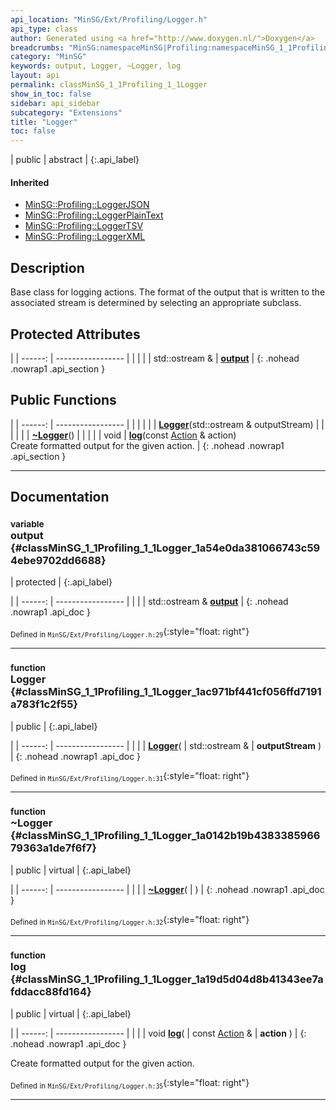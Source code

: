 ```yaml
---
api_location: "MinSG/Ext/Profiling/Logger.h"
api_type: class
author: Generated using <a href="http://www.doxygen.nl/">Doxygen</a>
breadcrumbs: "MinSG:namespaceMinSG|Profiling:namespaceMinSG_1_1Profiling"
category: "MinSG"
keywords: output, Logger, ~Logger, log
layout: api
permalink: classMinSG_1_1Profiling_1_1Logger
show_in_toc: false
sidebar: api_sidebar
subcategory: "Extensions"
title: "Logger"
toc: false
---
```


| public | abstract |
{:.api_label}

#### Inherited

* [MinSG::Profiling::LoggerJSON](classMinSG_1_1Profiling_1_1LoggerJSON)
* [MinSG::Profiling::LoggerPlainText](classMinSG_1_1Profiling_1_1LoggerPlainText)
* [MinSG::Profiling::LoggerTSV](classMinSG_1_1Profiling_1_1LoggerTSV)
* [MinSG::Profiling::LoggerXML](classMinSG_1_1Profiling_1_1LoggerXML)


## Description



Base class for logging actions. The format of the output that is written to the associated stream is determined by selecting an appropriate subclass.



## Protected Attributes

|
| ------: | ----------------- |
|  | |
| std::ostream & | **[output](#classMinSG_1_1Profiling_1_1Logger_1a54e0da381066743c594ebe9702dd6688)**  |
{: .nohead .nowrap1 .api_section }


## Public Functions

|
| ------: | ----------------- |
|  | |
|  | **[Logger](#classMinSG_1_1Profiling_1_1Logger_1ac971bf441cf056ffd7191a783f1c2f55)**(std::ostream & outputStream) |
|  | |
|  | **[~Logger](#classMinSG_1_1Profiling_1_1Logger_1a0142b19b438338596679363a1de7f6f7)**() |
|  | |
| void | **[log](#classMinSG_1_1Profiling_1_1Logger_1a19d5d04d8b41343ee7afddacc88fd164)**(const [Action](namespaceMinSG_1_1Profiling#namespaceMinSG_1_1Profiling_1a2610f94fd11c50fc69d1dd2f977c63d7) & action) <br/> Create formatted output for the given action. |
{: .nohead .nowrap1 .api_section }


-------------------------------------------------------------------

## Documentation

### <small>variable</small><br/> output {#classMinSG_1_1Profiling_1_1Logger_1a54e0da381066743c594ebe9702dd6688}

| protected |
{:.api_label}

|
| ------: | ----------------- |
|  |
| std::ostream & **[output](#classMinSG_1_1Profiling_1_1Logger_1a54e0da381066743c594ebe9702dd6688)**  |
{: .nohead .nowrap1 .api_doc }





<sub>Defined in `MinSG/Ext/Profiling/Logger.h:29`</sub>{:style="float: right"}

-------------------------------------------------------------------

### <small>function</small><br/> Logger {#classMinSG_1_1Profiling_1_1Logger_1ac971bf441cf056ffd7191a783f1c2f55}

| public |
{:.api_label}

|
| ------: | ----------------- |
|  |
|  **[Logger](#classMinSG_1_1Profiling_1_1Logger_1ac971bf441cf056ffd7191a783f1c2f55)**( | std::ostream & | **outputStream** ) |
{: .nohead .nowrap1 .api_doc }





<sub>Defined in `MinSG/Ext/Profiling/Logger.h:31`</sub>{:style="float: right"}

-------------------------------------------------------------------

### <small>function</small><br/> ~Logger {#classMinSG_1_1Profiling_1_1Logger_1a0142b19b438338596679363a1de7f6f7}

| public | virtual |
{:.api_label}

|
| ------: | ----------------- |
|  |
|  **[~Logger](#classMinSG_1_1Profiling_1_1Logger_1a0142b19b438338596679363a1de7f6f7)**( |  ) |
{: .nohead .nowrap1 .api_doc }





<sub>Defined in `MinSG/Ext/Profiling/Logger.h:32`</sub>{:style="float: right"}

-------------------------------------------------------------------

### <small>function</small><br/> log {#classMinSG_1_1Profiling_1_1Logger_1a19d5d04d8b41343ee7afddacc88fd164}

| public | virtual |
{:.api_label}

|
| ------: | ----------------- |
|  |
| void **[log](#classMinSG_1_1Profiling_1_1Logger_1a19d5d04d8b41343ee7afddacc88fd164)**( | const [Action](namespaceMinSG_1_1Profiling#namespaceMinSG_1_1Profiling_1a2610f94fd11c50fc69d1dd2f977c63d7) & | **action** ) |
{: .nohead .nowrap1 .api_doc }

Create formatted output for the given action.





<sub>Defined in `MinSG/Ext/Profiling/Logger.h:35`</sub>{:style="float: right"}

-------------------------------------------------------------------

